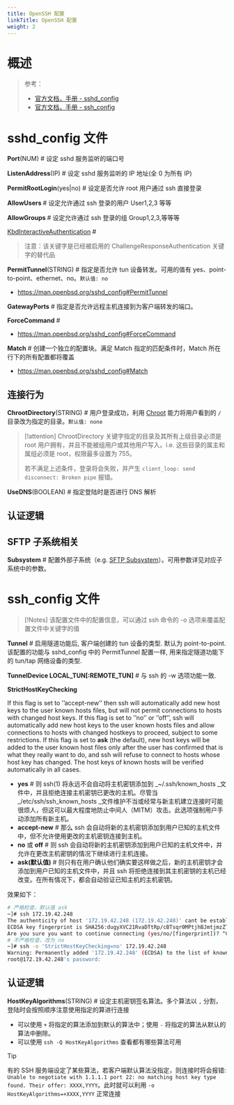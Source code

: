 ```yaml
---
title: OpenSSH 配置
linkTitle: OpenSSH 配置
weight: 2
---
```


# 概述

> 参考：
>
> - [官方文档，手册 - sshd_config](https://man.openbsd.org/sshd_config)
> - [官方文档，手册 - ssh_config](https://man.openbsd.org/ssh_config)

# sshd_config 文件

**Port**(NUM) # 设定 sshd 服务监听的端口号

**ListenAddress**(IP) # 设定 sshd 服务监听的 IP 地址(全 0 为所有 IP)

**PermitRootLogin**(yes|no) # 设定是否允许 root 用户通过 ssh 直接登录

**AllowUsers <User1 User2 User3.......>** # 设定允许通过 ssh 登录的用户 User1,2,3 等等

**AllowGroups <Group1 Group2.........>** # 设定允许通过 ssh 登录的组 Group1,2,3,等等等

[KbdInteractiveAuthentication](https://man.openbsd.org/sshd_config#KbdInteractiveAuthentication) #

> 注意：该关键字是已经被启用的 ChallengeResponseAuthentication 关键字的替代品

**PermitTunnel**(STRING) # 指定是否允许 tun 设备转发。可用的值有 yes、point-to-point、ethernet、no。`默认值: no`

- https://man.openbsd.org/sshd_config#PermitTunnel

**GatewayPorts** # 指定是否允许远程主机连接到为客户端转发的端口。

**ForceCommand** #

- https://man.openbsd.org/sshd_config#ForceCommand

**Match** # 创建一个独立的配置块。满足 Match 指定的匹配条件时，Match 所在行下的所有配置都将覆盖

- https://man.openbsd.org/sshd_config#Match

## 连接行为

**ChrootDirectory**(STRING) # 用户登录成功，利用 [Chroot](/docs/1.操作系统/Kernel/Process/Chroot.md) 能力将用户看到的 `/` 目录改为指定的目录。`默认值: none`

> [!attention]
> ChrootDirectory 关键字指定的目录及其所有上级目录必须是 root 用户拥有，并且不能被组用户或其他用户写入。i.e. 这些目录的属主和属组必须是 root，权限最多设置为 755。
>
> 若不满足上述条件，登录将会失败，并产生 `client_loop: send disconnect: Broken pipe` 报错。

**UseDNS**(BOOLEAN) # 指定登陆时是否进行 DNS 解析

## 认证逻辑



## SFTP 子系统相关

**Subsystem** # 配置外部子系统（e.g. [SFTP Subsystem](/docs/4.数据通信/Utility/OpenSSH/SFTP%20Subsystem.md)）。可用参数详见对应子系统中的参数。

# ssh_config 文件

> [!Notes]
> 该配置文件中的配置信息，可以通过 ssh 命令的 -o 选项来覆盖配置文件中关键字的值

**Tunnel** # 启用隧道功能后, 客户端创建的 tun 设备的类型. 默认为 point-to-point. 该配置的功能与 sshd_config 中的 PermitTunnel 配置一样, 用来指定隧道功能下的 tun/tap 网络设备的类型.

**TunnelDevice LOCAL_TUN\[:REMOTE_TUN]** # 与 ssh 的 -w 选项功能一致.

**StrictHostKeyChecking**

If this flag is set to ’’accept-new’’ then ssh will automatically add new host keys to the user known hosts files, but will not permit connections to hosts with changed host keys. If this flag is set to ’’no’’ or ’’off’’, ssh will automatically add new host keys to the user known hosts files and allow connections to hosts with changed hostkeys to proceed, subject to some restrictions. If this flag is set to **ask** (the default), new host keys will be added to the user known host files only after the user has confirmed that is what they really want to do, and ssh will refuse to connect to hosts whose host key has changed. The host keys of known hosts will be verified automatically in all cases.

- **yes** # 则 ssh(1) 将永远不会自动将主机密钥添加到 \_~/.ssh/known_hosts \_文件中，并且拒绝连接主机密钥已更改的主机。尽管当 \_/etc/ssh/ssh_known_hosts \_文件维护不当或经常与新主机建立连接时可能很烦人，但这可以最大程度地防止中间人（MITM）攻击。此选项强制用户手动添加所有新主机。
- **accept-new** # 那么 ssh 会自动将新的主机密钥添加到用户已知的主机文件中，但不允许使用更改的主机密钥连接到主机。
- **no** 或 **off** # 则 ssh 会自动将新的主机密钥添加到用户已知的主机文件中，并允许在更改主机密钥的情况下继续进行主机连接。
- **ask(默认值)** # 则只有在用户确认他们确实要这样做之后，新的主机密钥才会添加到用户已知的主机文件中，并且 ssh 将拒绝连接到其主机密钥的主机已经改变。在所有情况下，都会自动验证已知主机的主机密钥。

效果如下：

```bash
# 严格检查，默认值 ask
~]# ssh 172.19.42.248
The authenticity of host '172.19.42.248 (172.19.42.248)' cant be established.
ECDSA key fingerprint is SHA256:dugyXVC21RvaDTtRp/cBTsqr0MPtjhBJmtjmzZTXljo.
Are you sure you want to continue connecting (yes/no/[fingerprint])? ^C
# 不严格检查，改为 no
~]# ssh -o 'StrictHostKeyChecking=no' 172.19.42.248
Warning: Permanently added '172.19.42.248' (ECDSA) to the list of known hosts.
root@172.19.42.248's password:
```

## 认证逻辑

**HostKeyAlgorithms**(STRING) # 设定主机密钥签名算法。多个算法以 `,` 分割，登陆时会按照顺序注意使用指定的算进行连接

- 可以使用 `+` 将指定的算法添加到默认的算法中；使用 `-` 将指定的算法从默认的算法中删除。
- 可以使用 `ssh -Q HostKeyAlgorithms` 查看都有哪些算法可用

> [!Tip]
> 有的 SSH 服务端设定了某些算法，若客户端默认算法没指定，则连接时将会报错: `Unable to negotiate with 1.1.1.1 port 22: no matching host key type found. Their offer: XXXX,YYYY`。此时就可以利用 `-o HostKeyAlgorithms=+XXXX,YYYY` 正常连接